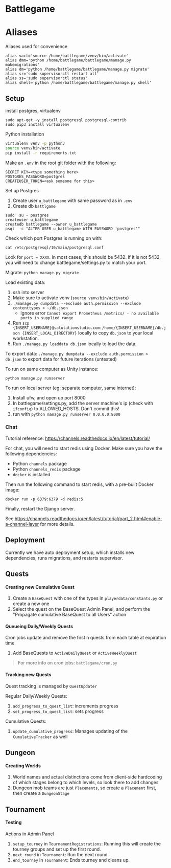 # Battlegame
# Aliases
Aliases used for convenience
```
alias vact='source /home/battlegame/venv/bin/activate'
alias dmm='python /home/battlegame/battlegame/manage.py makemigrations'
alias dm='python /home/battlegame/battlegame/manage.py migrate'
alias sr='sudo supervisorctl restart all'
alias ss='sudo supervisorctl status'
alias shell='python /home/battlegame/battlegame/manage.py shell'
```
## Setup
install postgres, virtualenv
```
sudo apt-get -y install postgresql postgresql-contrib
sudo pip3 install virtualenv
```
Python installation
```bash
virtualenv venv -p python3
source venv/bin/activate
pip install -r requirements.txt
```

Make an `.env` in the root git folder with the following:
```
SECRET_KEY=<type something here>
POSTGRES_PASSWORD=postgres
CREATEUSER_TOKEN=<ask someone for this>
```

Set up Postgres

1. Create user `u_battlegame` with same password as in `.env`
1. Create db `battlgame`
```
sudo  su - postgres
createuser u_battlegame
createdb battlegame --owner u_battlegame
psql  -c "ALTER USER u_battlegame WITH PASSWORD 'postgres'"
```
Check which port Postgres is running on with:
```
cat /etc/postgresql/10/main/postgresql.conf
```
Look for `port = XXXX`. In most cases, this should be 5432. If it is not 5432, you will need to change battlegame/settings.py to match your port.

Migrate:
`python manage.py migrate`

Load existing data:
1. ssh into server
2. Make sure to activate venv (`source venv/bin/activate`)
3. `./manage.py dumpdata --exclude auth.permission --exclude contenttypes > ~/db.json`
    * Ignore error `Cannot export Prometheus /metrics/ - no available ports in supplied range`
4. Run `scp {INSERT_USERNAME}@salutationstudio.com:/home/{INSERT_USERNAME}/db.json {INSERT_LOCAL_DIRECTORY}` locally to copy `db.json` to your local workstation.
5. Run `./manage.py loaddata db.json` locally to load the data.

To export data:
`./manage.py dumpdata --exclude auth.permission > db.json` to export data for future iterations (untested)

To run on same computer as Unity instance:
```
python manage.py runserver
```

To run on local server (eg: separate computer, same internet):
1. Install ufw, and open up port 8000
1. In battlegame/settings.py, add the server machine's ip (check with `ifconfig`) to ALLOWED_HOSTS. Don't commit this!
1. run with `python manage.py runserver 0.0.0.0:8000`

### Chat
Tutorial reference: https://channels.readthedocs.io/en/latest/tutorial/

For chat, you will need to start redis using Docker.
Make sure you have the following dependencies:
- Python `channels` package
- Python `channels_redis` package
- `docker` is installed

Then run the following command to start redis, with a pre-built Docker image:
```
docker run -p 6379:6379 -d redis:5
```

Finally, restart the Django server.

See https://channels.readthedocs.io/en/latest/tutorial/part_2.html#enable-a-channel-layer for more details.

## Deployment
Currently we have auto deployment setup, which installs new dependencies,
runs migrations, and restarts supervisor.

## Quests
#### Creating new Cumulative Quest
1. Create a `BaseQuest` with one of the types in `playerdata/constants.py` or create a new one
1. Select the quest on the BaseQuest Admin Panel, and perform the
"Propagate cumulative BaseQuest to all Users" action

#### Queueing Daily/Weekly Quests
Cron jobs update and remove the first n quests from each table at expiration time
1. Add BaseQuests to `ActiveDailyQuest` or `ActiveWeeklyQuest`

> For more info on cron jobs: `battlegame/cron.py`

#### Tracking new Quests
Quest tracking is managed by `QuestUpdater`

Regular Daily/Weekly Quests:
1. `add_progress_to_quest_list`: increments progress
1. `set_progress_to_quest_list`: sets progress

Cumulative Quests:
1. `update_cumulative_progress`: Manages updating of the `CumulativeTracker` as well


## Dungeon
#### Creating Worlds
1. World names and actual distinctions come from client-side hardcoding of which stages
belong to which levels, so look there to add changes
1. Dungeon mob teams are just `Placements`, so create a `Placement` first, then create a `DungeonStage`


## Tournament
#### Testing
Actions in Admin Panel
1. `setup_tourney` in `TournamentRegistrations`: Running this will create the tourney groups and set up the first round.
1. `next_round` in `Tournament`: Run the next round.
1. `end_tourney` in `Tournament`: Ends tourney and cleans up.
